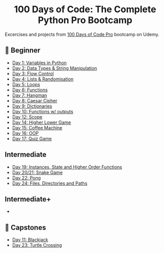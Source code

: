 <h1 align="center">100 Days of Code: The Complete Python Pro Bootcamp
</h1>

Excercises and projects from [100 Days of Code Pro]() bootcamp on Udemy.

## 🔰 Beginner 
- [Day 1: Variables in Python](https://github.com/anubhavsharma515/100-Days-of-Python-Bootcamp/blob/main/day_1/)
- [Day 2: Data Types & String Manipulation](https://github.com/anubhavsharma515/100-Days-of-Python-Bootcamp/blob/main/day_2/)
- [Day 3: Flow Control](https://github.com/anubhavsharma515/100-Days-of-Python-Bootcamp/blob/main/day_3/)
- [Day 4: Lists & Randomisation](https://github.com/anubhavsharma515/100-Days-of-Python-Bootcamp/blob/main/day_4/)
- [Day 5: Loops](https://github.com/anubhavsharma515/100-Days-of-Python-Bootcamp/blob/main/day_5/)
- [Day 6: Functions](https://github.com/anubhavsharma515/100-Days-of-Python-Bootcamp/blob/main/day_6/)
- [Day 7: Hangman](https://github.com/anubhavsharma515/100-Days-of-Python-Bootcamp/blob/main/day_7/)
- [Day 8: Caesar Cipher](https://github.com/anubhavsharma515/100-Days-of-Python-Bootcamp/blob/main/day_8/)
- [Day 9: Dictionaries](https://github.com/anubhavsharma515/100-Days-of-Python-Bootcamp/blob/main/day_9/)
- [Day 10: Functions w/ outputs](https://github.com/anubhavsharma515/100-Days-of-Python-Bootcamp/blob/main/day_10/)
- [Day 12: Scope](https://github.com/anubhavsharma515/100-Days-of-Python-Bootcamp/blob/main/day_12/)
- [Day 14: Higher Lower Game](https://github.com/anubhavsharma515/100-Days-of-Python-Bootcamp/blob/main/day_14/)
- [Day 15: Coffee Machine](https://github.com/anubhavsharma515/100-Days-of-Python-Bootcamp/blob/main/day_15/)
- [Day 16: OOP](https://github.com/anubhavsharma515/100-Days-of-Python-Bootcamp/blob/main/day_16/)
- [Day 17: Quiz Game](https://github.com/anubhavsharma515/100-Days-of-Python-Bootcamp/blob/main/day_17/)

## Intermediate
- [Day 19: Instances, State and Higher Order Functions](https://github.com/anubhavsharma515/100-Days-of-Python-Bootcamp/blob/main/day_19/)
- [Day 20/21: Snake Game](https://github.com/anubhavsharma515/100-Days-of-Python-Bootcamp/blob/main/day_20_21/)
- [Day 22: Pong](https://github.com/anubhavsharma515/100-Days-of-Python-Bootcamp/blob/main/day_22/)
- [Day 24: Files, Directories and Paths](https://github.com/anubhavsharma515/100-Days-of-Python-Bootcamp/blob/main/day_24/)

## Intermediate+
-

## 🔰 Capstones
- [Day 11: Blackjack](https://github.com/anubhavsharma515/100-Days-of-Python-Bootcamp/blob/main/capstones/blackjack.py)
- [Day 23: Turtle Crossing](https://github.com/anubhavsharma515/100-Days-of-Python-Bootcamp/blob/main/capstones/day_23/)
